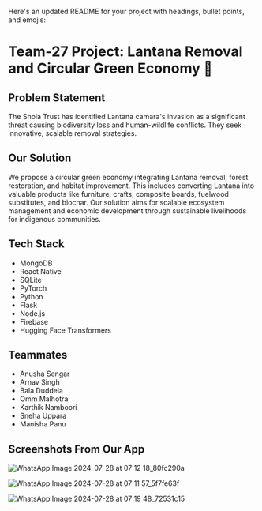 Here's an updated README for your project with headings, bullet points, and emojis:

# Team-27 Project: Lantana Removal and Circular Green Economy 🌿

## Problem Statement
The Shola Trust has identified Lantana camara's invasion as a significant threat causing biodiversity loss and human-wildlife conflicts. They seek innovative, scalable removal strategies.

## Our Solution
We propose a circular green economy integrating Lantana removal, forest restoration, and habitat improvement. This includes converting Lantana into valuable products like furniture, crafts, composite boards, fuelwood substitutes, and biochar. Our solution aims for scalable ecosystem management and economic development through sustainable livelihoods for indigenous communities.

## Tech Stack
- MongoDB
- React Native
- SQLite
- PyTorch
- Python
- Flask
- Node.js
- Firebase
- Hugging Face Transformers

## Teammates
- Anusha Sengar
- Arnav Singh
- Bala Duddela
- Omm Malhotra
- Karthik Namboori
- Sneha Uppara
- Manisha Panu

## Screenshots From Our App

![WhatsApp Image 2024-07-28 at 07 12 18_80fc290a](https://github.com/user-attachments/assets/83b5ae42-c8ba-436d-9414-4bab08298b22)


![WhatsApp Image 2024-07-28 at 07 11 57_5f7fe63f](https://github.com/user-attachments/assets/564ddfb0-af8c-48f1-a354-b4f2d74dab86)


![WhatsApp Image 2024-07-28 at 07 19 48_72531c15](https://github.com/user-attachments/assets/3c751620-5ae6-432f-a6a2-d1e6c583bb86)


